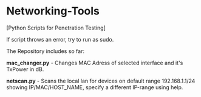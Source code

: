 # Networking-Tools
[Python Scripts for Penetration Testing]

If script throws an error, try to run as sudo.

The Repository includes so far:

**mac_changer.py** - Changes MAC Adress of selected interface and it's TxPower in dB.

**netscan.py** - Scans the local lan for devices on default range 192.168.1.1/24 showing IP/MAC/HOST_NAME, specify a different IP-range using help.

